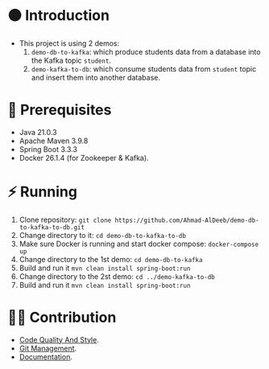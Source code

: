 # ⚫ Introduction
- This project is using 2 demos:
  1. `demo-db-to-kafka`: which produce students data from a database into the Kafka topic `student`.
  2. `demo-kafka-to-db`: which consume students data from `student` topic and insert them into another database.

# 🔴 Prerequisites
- Java 21.0.3
- Apache Maven 3.9.8
- Spring Boot 3.3.3
- Docker 26.1.4 (for Zookeeper & Kafka).

# ⚡ Running
1. Clone repository: `git clone https://github.com/Ahmad-AlDeeb/demo-db-to-kafka-to-db.git`
2. Change directory to it: `cd demo-db-to-kafka-to-db`
3. Make sure Docker is running and start docker compose: `docker-compose up`
4. Change directory to the 1st demo: `cd demo-db-to-kafka`
5. Build and run it `mvn clean install spring-boot:run`
6. Change directory to the 2st demo: `cd ../demo-kafka-to-db`
7. Build and run it `mvn clean install spring-boot:run`

# 🙋‍♂️ Contribution
- [Code Quality And Style](https://github.com/Ahmad-AlDeeb/ittovative-knowledge-base/blob/master/%F0%9F%94%B4%20Demos/Code%20Quality%20And%20Style.md).
- [Git Management](https://github.com/Ahmad-AlDeeb/ittovative-knowledge-base/blob/master/%F0%9F%94%B4%20Demos/Git%20Management%20Policy.md).
- [Documentation](https://github.com/Ahmad-AlDeeb/ittovative-knowledge-base/blob/master/%F0%9F%94%B4%20Demos/Documentation.md).
